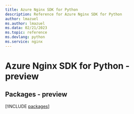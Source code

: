 ```yaml
---
title: Azure Nginx SDK for Python
description: Reference for Azure Nginx SDK for Python
author: lmazuel
ms.author: lmazuel
ms.data: 02/21/2023
ms.topic: reference
ms.devlang: python
ms.service: nginx
---
```

# Azure Nginx SDK for Python - preview
## Packages - preview
[!INCLUDE [packages](nginx-index.md)]